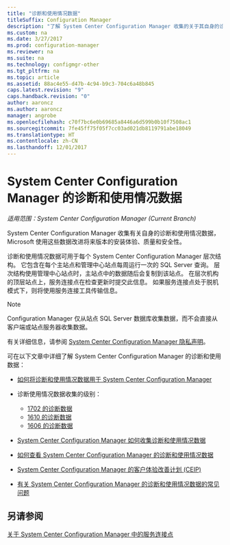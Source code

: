 ```yaml
---
title: "诊断和使用情况数据"
titleSuffix: Configuration Manager
description: "了解 System Center Configuration Manager 收集的关于其自身的诊断和使用情况数据。"
ms.custom: na
ms.date: 3/27/2017
ms.prod: configuration-manager
ms.reviewer: na
ms.suite: na
ms.technology: configmgr-other
ms.tgt_pltfrm: na
ms.topic: article
ms.assetid: 88ac4e55-d47b-4c94-b9c3-704c6a48b845
caps.latest.revision: "9"
caps.handback.revision: "0"
author: aaroncz
ms.author: aaroncz
manager: angrobe
ms.openlocfilehash: c70f7bc6e0b69685a8446a6d599b0b10f7508ac1
ms.sourcegitcommit: 7fe45ff75f05f7cc03ad021db8119791abe18049
ms.translationtype: HT
ms.contentlocale: zh-CN
ms.lasthandoff: 12/01/2017
---
```

# <a name="diagnostics-and-usage-data-for-system-center-configuration-manager"></a>System Center Configuration Manager 的诊断和使用情况数据

*适用范围：System Center Configuration Manager (Current Branch)*

System Center Configuration Manager 收集有关自身的诊断和使用情况数据，Microsoft 使用这些数据改进将来版本的安装体验、质量和安全性。  

 诊断和使用情况数据可用于每个 System Center Configuration Manager 层次结构。 它包含在每个主站点和管理中心站点每周运行一次的 SQL Server 查询。 层次结构使用管理中心站点时，主站点中的数据随后会复制到该站点。 在层次机构的顶层站点上，服务连接点在检查更新时提交此信息。 如果服务连接点处于脱机模式下，则将使用服务连接工具传输信息。  

> [!NOTE]  
>  Configuration Manager 仅从站点 SQL Server 数据库收集数据，而不会直接从客户端或站点服务器收集数据。  

 有关详细信息，请参阅 [System Center Configuration Manager 隐私声明](http://go.microsoft.com/fwlink/?LinkID=626527)。  

 可在以下文章中详细了解 System Center Configuration Manager 的诊断和使用数据：  

-   [如何将诊断和使用情况数据用于 System Center Configuration Manager](../../../core/plan-design/diagnostics/how-diagnostics-and-usage-data-is-used.md)  

-   诊断使用情况数据收集的级别：
    - [1702 的诊断数据](/sccm/core/plan-design/diagnostics/levels-of-diagnostic-usage-data-collection-1702)      
    - [1610 的诊断数据](/sccm/core/plan-design/diagnostics/levels-of-diagnostic-usage-data-collection-1610)  
    - [1606 的诊断数据](/sccm/core/plan-design/diagnostics/levels-of-diagnostic-usage-data-collection-1606)    

<!--
    - [Diagnostic data for 1602](/sccm/core/plan-design/diagnostics/levels-of-diagnostic-usage-data-collection-1602)
    - [Diagnostic data for  1511](/sccm/core/plan-design/diagnostics/levels-of-diagnostic-usage-data-collection-1511)
-->

-   [System Center Configuration Manager 如何收集诊断和使用情况数据](../../../core/plan-design/diagnostics/how-diagnostics-and-usage-data-is-collected.md)  

-   [如何查看 System Center Configuration Manager 的诊断和使用情况数据](../../../core/plan-design/diagnostics/view-diagnostics-and-usage-data.md)  

-   [System Center Configuration Manager 的客户体验改善计划 (CEIP)](../../../core/plan-design/diagnostics/customer-experience-improvement-program-ceip.md)  

-   [有关 System Center Configuration Manager 的诊断和使用情况数据的常见问题](../../../core/understand/frequently-asked-questions-about-diagnostics-and-usage-data.md)  

## <a name="see-also"></a>另请参阅  
 [关于 System Center Configuration Manager 中的服务连接点](../../../core/servers/deploy/configure/about-the-service-connection-point.md)
